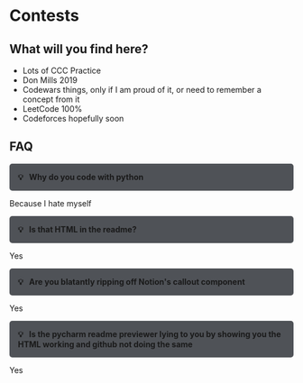 # Contests

## What will you find here?
* Lots of CCC Practice
* Don Mills 2019
* Codewars things, only if I am proud of it, or need to remember a concept from it
* LeetCode 100%
* Codeforces hopefully soon

## FAQ
<div style="padding:15px;background-color:#4f5257;border-radius:5px;font-weight:bold">
    <span style="padding-right:10px">💡</span>Why do you code with python
</div>

Because I hate myself

<div style="padding:15px;background-color:#4f5257;border-radius:5px;font-weight:bold">
    <span style="padding-right:10px">💡</span>Is that HTML in the readme?
</div>

Yes

<div style="padding:15px;background-color:#4f5257;border-radius:5px;font-weight:bold">
    <span style="padding-right:10px">💡</span>Are you blatantly ripping off Notion's callout component
</div>

Yes

<div style="padding:15px;background-color:#4f5257;border-radius:5px;font-weight:bold">
    <span style="padding-right:10px">💡</span>Is the pycharm readme previewer lying to you by showing you the HTML working and github not doing the same
</div>

Yes
